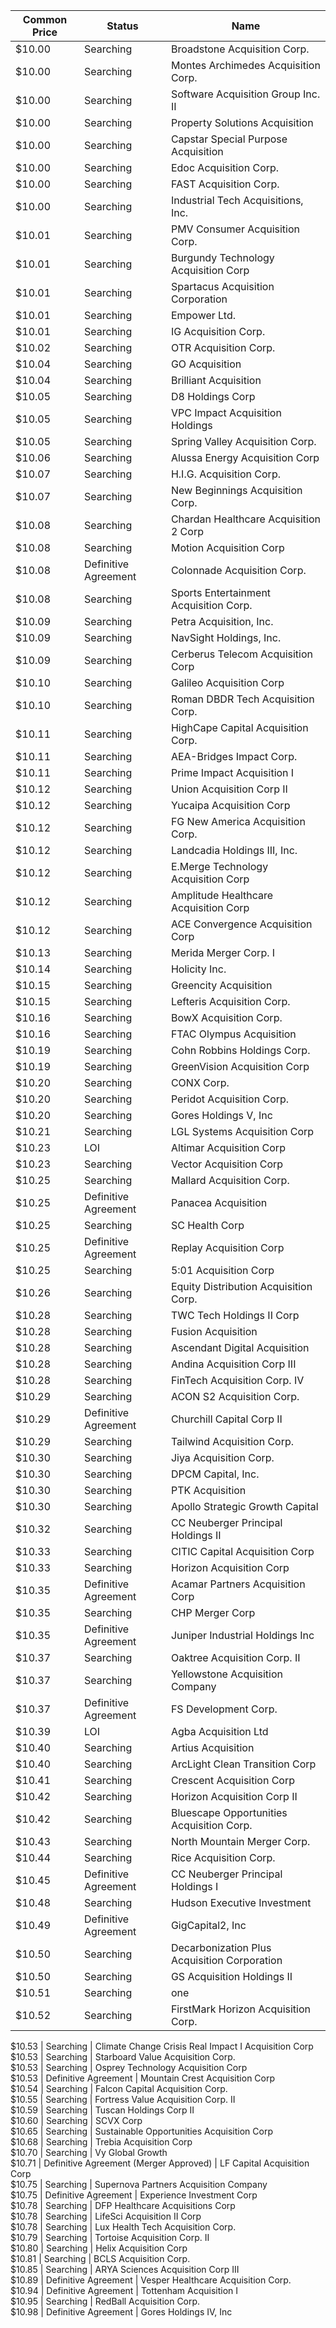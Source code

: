 Common Price  | Status                                 | Name                                                
------------- | -------------------------------------- | ----------------------------------------------------
$10.00        | Searching                              | Broadstone Acquisition Corp.                        
$10.00        | Searching                              | Montes Archimedes Acquisition Corp.                 
$10.00        | Searching                              | Software Acquisition Group Inc. II                  
$10.00        | Searching                              | Property Solutions Acquisition                      
$10.00        | Searching                              | Capstar Special Purpose Acquisition                 
$10.00        | Searching                              | Edoc Acquisition Corp.                              
$10.00        | Searching                              | FAST Acquisition Corp.                              
$10.00        | Searching                              | Industrial Tech Acquisitions, Inc.                  
$10.01        | Searching                              | PMV Consumer Acquisition Corp.                      
$10.01        | Searching                              | Burgundy Technology Acquisition Corp                
$10.01        | Searching                              | Spartacus Acquisition Corporation                   
$10.01        | Searching                              | Empower Ltd.                                        
$10.01        | Searching                              | IG Acquisition Corp.                                
$10.02        | Searching                              | OTR Acquisition Corp.                               
$10.04        | Searching                              | GO Acquisition                                      
$10.04        | Searching                              | Brilliant Acquisition                               
$10.05        | Searching                              | D8 Holdings Corp                                    
$10.05        | Searching                              | VPC Impact Acquisition Holdings                     
$10.05        | Searching                              | Spring Valley Acquisition Corp.                     
$10.06        | Searching                              | Alussa Energy Acquisition Corp                      
$10.07        | Searching                              | H.I.G. Acquisition Corp.                            
$10.07        | Searching                              | New Beginnings Acquisition Corp.                    
$10.08        | Searching                              | Chardan Healthcare Acquisition 2 Corp               
$10.08        | Searching                              | Motion Acquisition Corp                             
$10.08        | Definitive Agreement                   | Colonnade Acquisition Corp.                         
$10.08        | Searching                              | Sports Entertainment Acquisition Corp.              
$10.09        | Searching                              | Petra Acquisition, Inc.                             
$10.09        | Searching                              | NavSight Holdings, Inc.                             
$10.09        | Searching                              | Cerberus Telecom Acquisition Corp                   
$10.10        | Searching                              | Galileo Acquisition Corp                            
$10.10        | Searching                              | Roman DBDR Tech Acquisition Corp.                   
$10.11        | Searching                              | HighCape Capital Acquisition Corp.                  
$10.11        | Searching                              | AEA-Bridges Impact Corp.                            
$10.11        | Searching                              | Prime Impact Acquisition I                          
$10.12        | Searching                              | Union Acquisition Corp II                           
$10.12        | Searching                              | Yucaipa Acquisition Corp                            
$10.12        | Searching                              | FG New America Acquisition Corp.                    
$10.12        | Searching                              | Landcadia Holdings III, Inc.​                       
$10.12        | Searching                              | E.Merge Technology Acquisition Corp                 
$10.12        | Searching                              | Amplitude Healthcare Acquisition Corp               
$10.12        | Searching                              | ACE Convergence Acquisition Corp                    
$10.13        | Searching                              | Merida Merger Corp. I                               
$10.14        | Searching                              | Holicity Inc.                                       
$10.15        | Searching                              | Greencity Acquisition                               
$10.15        | Searching                              | Lefteris Acquisition Corp.                          
$10.16        | Searching                              | BowX Acquisition Corp.                              
$10.16        | Searching                              | FTAC Olympus Acquisition                            
$10.19        | Searching                              | Cohn Robbins Holdings Corp.                         
$10.19        | Searching                              | GreenVision Acquisition Corp                        
$10.20        | Searching                              | CONX Corp.                                          
$10.20        | Searching                              | Peridot Acquisition Corp.                           
$10.20        | Searching                              | Gores Holdings V, Inc                               
$10.21        | Searching                              | LGL Systems Acquisition Corp                        
$10.23        | LOI                                    | Altimar Acquisition Corp                            
$10.23        | Searching                              | Vector Acquisition Corp                             
$10.25        | Searching                              | Mallard Acquisition Corp.                           
$10.25        | Definitive Agreement                   | Panacea Acquisition                                 
$10.25        | Searching                              | SC Health Corp                                      
$10.25        | Definitive Agreement                   | Replay Acquisition Corp                             
$10.25        | Searching                              | 5:01 Acquisition Corp                               
$10.26        | Searching                              | Equity Distribution Acquisition Corp.               
$10.28        | Searching                              | TWC Tech Holdings II Corp                           
$10.28        | Searching                              | Fusion Acquisition                                  
$10.28        | Searching                              | Ascendant Digital Acquisition                       
$10.28        | Searching                              | Andina Acquisition Corp III                         
$10.28        | Searching                              | FinTech Acquisition Corp. IV                        
$10.29        | Searching                              | ACON S2 Acquisition Corp.                           
$10.29        | Definitive Agreement                   | Churchill Capital Corp II                           
$10.29        | Searching                              | Tailwind Acquisition Corp.                          
$10.30        | Searching                              | Jiya Acquisition Corp.                              
$10.30        | Searching                              | DPCM Capital, Inc.                                  
$10.30        | Searching                              | PTK Acquisition                                     
$10.30        | Searching                              | Apollo Strategic Growth Capital                     
$10.32        | Searching                              | CC Neuberger Principal Holdings II                  
$10.33        | Searching                              | CITIC Capital Acquisition Corp                      
$10.33        | Searching                              | Horizon Acquisition Corp                            
$10.35        | Definitive Agreement                   | Acamar Partners Acquisition Corp                    
$10.35        | Searching                              | CHP Merger Corp                                     
$10.35        | Definitive Agreement                   | Juniper Industrial Holdings Inc                     
$10.37        | Searching                              | Oaktree Acquisition Corp. II                        
$10.37        | Searching                              | Yellowstone Acquisition Company                     
$10.37        | Definitive Agreement                   | FS Development Corp.                                
$10.39        | LOI                                    | Agba Acquisition Ltd                                
$10.40        | Searching                              | Artius Acquisition                                  
$10.40        | Searching                              | ArcLight Clean Transition Corp                      
$10.41        | Searching                              | Crescent Acquisition Corp                           
$10.42        | Searching                              | Horizon Acquisition Corp II                         
$10.42        | Searching                              | Bluescape Opportunities Acquisition Corp.           
$10.43        | Searching                              | North Mountain Merger Corp.                         
$10.44        | Searching                              | Rice Acquisition Corp.                              
$10.45        | Definitive Agreement                   | CC Neuberger Principal Holdings I                   
$10.48        | Searching                              | Hudson Executive Investment                         
$10.49        | Definitive Agreement                   | GigCapital2, Inc                                    
$10.50        | Searching                              | Decarbonization Plus Acquisition Corporation        
$10.50        | Searching                              | GS Acquisition Holdings II                          
$10.51        | Searching                              | one                                                 
$10.52        | Searching                              | FirstMark Horizon Acquisition Corp.
                
$10.53        | Searching                              | Climate Change Crisis Real Impact I Acquisition Corp
$10.53        | Searching                              | Starboard Value Acquisition Corp.                   
$10.53        | Searching                              | Osprey Technology Acquisition Corp                  
$10.53        | Definitive Agreement                   | Mountain Crest Acquisition Corp                     
$10.54        | Searching                              | Falcon Capital Acquisition Corp.                    
$10.55        | Searching                              | Fortress Value Acquisition Corp. II                 
$10.59        | Searching                              | Tuscan Holdings Corp II                             
$10.60        | Searching                              | SCVX Corp                                           
$10.65        | Searching                              | Sustainable Opportunities Acquisition Corp          
$10.68        | Searching                              | Trebia Acquisition Corp                             
$10.70        | Searching                              | Vy Global Growth                                    
$10.71        | Definitive Agreement (Merger Approved) | LF Capital Acquisition Corp                         
$10.75        | Searching                              | Supernova Partners Acquisition Company              
$10.75        | Definitive Agreement                   | Experience Investment Corp                          
$10.78        | Searching                              | DFP Healthcare Acquisitions Corp                    
$10.78        | Searching                              | LifeSci Acquisition II Corp                         
$10.78        | Searching                              | Lux Health Tech Acquisition Corp.                   
$10.79        | Searching                              | Tortoise Acquisition Corp. II                       
$10.80        | Searching                              | Helix Acquisition Corp                              
$10.81        | Searching                              | BCLS Acquisition Corp.                              
$10.85        | Searching                              | ARYA Sciences Acquisition Corp III                  
$10.89        | Definitive Agreement                   | Vesper Healthcare Acquisition Corp.                 
$10.94        | Definitive Agreement                   | Tottenham Acquisition I                             
$10.95        | Searching                              | RedBall Acquisition Corp.                           
$10.98        | Definitive Agreement                   | Gores Holdings IV, Inc                              
